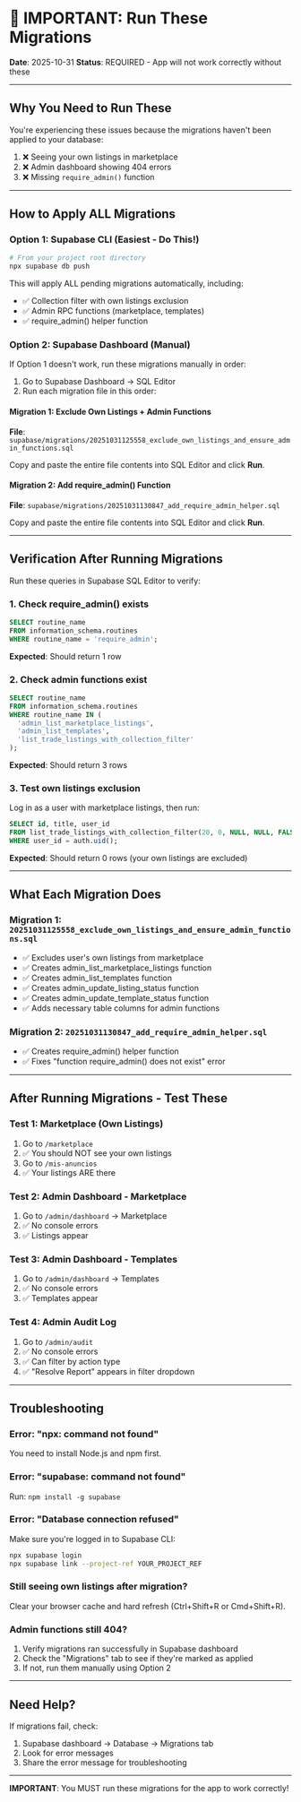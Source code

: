 # 🚨 IMPORTANT: Run These Migrations

**Date**: 2025-10-31
**Status**: REQUIRED - App will not work correctly without these

---

## Why You Need to Run These

You're experiencing these issues because the migrations haven't been applied to your database:
1. ❌ Seeing your own listings in marketplace
2. ❌ Admin dashboard showing 404 errors
3. ❌ Missing `require_admin()` function

---

## How to Apply ALL Migrations

### Option 1: Supabase CLI (Easiest - Do This!)

```bash
# From your project root directory
npx supabase db push
```

This will apply ALL pending migrations automatically, including:
- ✅ Collection filter with own listings exclusion
- ✅ Admin RPC functions (marketplace, templates)
- ✅ require_admin() helper function

### Option 2: Supabase Dashboard (Manual)

If Option 1 doesn't work, run these migrations manually in order:

1. Go to Supabase Dashboard → SQL Editor
2. Run each migration file in this order:

#### Migration 1: Exclude Own Listings + Admin Functions
**File**: `supabase/migrations/20251031125558_exclude_own_listings_and_ensure_admin_functions.sql`

Copy and paste the entire file contents into SQL Editor and click **Run**.

#### Migration 2: Add require_admin() Function
**File**: `supabase/migrations/20251031130847_add_require_admin_helper.sql`

Copy and paste the entire file contents into SQL Editor and click **Run**.

---

## Verification After Running Migrations

Run these queries in Supabase SQL Editor to verify:

### 1. Check require_admin() exists
```sql
SELECT routine_name
FROM information_schema.routines
WHERE routine_name = 'require_admin';
```
**Expected**: Should return 1 row

### 2. Check admin functions exist
```sql
SELECT routine_name
FROM information_schema.routines
WHERE routine_name IN (
  'admin_list_marketplace_listings',
  'admin_list_templates',
  'list_trade_listings_with_collection_filter'
);
```
**Expected**: Should return 3 rows

### 3. Test own listings exclusion
Log in as a user with marketplace listings, then run:
```sql
SELECT id, title, user_id
FROM list_trade_listings_with_collection_filter(20, 0, NULL, NULL, FALSE, NULL)
WHERE user_id = auth.uid();
```
**Expected**: Should return 0 rows (your own listings are excluded)

---

## What Each Migration Does

### Migration 1: `20251031125558_exclude_own_listings_and_ensure_admin_functions.sql`
- ✅ Excludes user's own listings from marketplace
- ✅ Creates admin_list_marketplace_listings function
- ✅ Creates admin_list_templates function
- ✅ Creates admin_update_listing_status function
- ✅ Creates admin_update_template_status function
- ✅ Adds necessary table columns for admin functions

### Migration 2: `20251031130847_add_require_admin_helper.sql`
- ✅ Creates require_admin() helper function
- ✅ Fixes "function require_admin() does not exist" error

---

## After Running Migrations - Test These

### Test 1: Marketplace (Own Listings)
1. Go to `/marketplace`
2. ✅ You should NOT see your own listings
3. Go to `/mis-anuncios`
4. ✅ Your listings ARE there

### Test 2: Admin Dashboard - Marketplace
1. Go to `/admin/dashboard` → Marketplace
2. ✅ No console errors
3. ✅ Listings appear

### Test 3: Admin Dashboard - Templates
1. Go to `/admin/dashboard` → Templates
2. ✅ No console errors
3. ✅ Templates appear

### Test 4: Admin Audit Log
1. Go to `/admin/audit`
2. ✅ No console errors
3. ✅ Can filter by action type
4. ✅ "Resolve Report" appears in filter dropdown

---

## Troubleshooting

### Error: "npx: command not found"
You need to install Node.js and npm first.

### Error: "supabase: command not found"
Run: `npm install -g supabase`

### Error: "Database connection refused"
Make sure you're logged in to Supabase CLI:
```bash
npx supabase login
npx supabase link --project-ref YOUR_PROJECT_REF
```

### Still seeing own listings after migration?
Clear your browser cache and hard refresh (Ctrl+Shift+R or Cmd+Shift+R).

### Admin functions still 404?
1. Verify migrations ran successfully in Supabase dashboard
2. Check the "Migrations" tab to see if they're marked as applied
3. If not, run them manually using Option 2

---

## Need Help?

If migrations fail, check:
1. Supabase dashboard → Database → Migrations tab
2. Look for error messages
3. Share the error message for troubleshooting

---

**IMPORTANT**: You MUST run these migrations for the app to work correctly!
